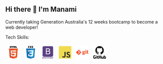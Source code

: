 ## Hi there 👋 I'm Manami

<!--**manami-d/manami-d** is a ✨ _special_ ✨ repository because its `README.md` (this file) appears on your GitHub profile.-->
Currently taking Generation Australia's 12 weeks bootcamp to become a web developer!

Tech Skills:
<div style="display:inline-block;" >
    <i class="devicon-git-plain"></i>
<img width="40px" src="./icons/html5/html5-original-wordmark.svg" alt="html5" style="padding:5px; width: 40px;" >
<img width="40px"  src="./icons/css3/css3-original-wordmark.svg" alt="css" style="padding:5px; width: 40px;" >
<img width="40px" src="./icons/bootstrap/bootstrap-plain-wordmark.svg" alt="bootstrap" style="padding:5px; width: 40px;" >
<img width="40px"  src="./icons/javascript/javascript-original.svg" alt="javascript" style="padding:5px; width: 40px;" >
<img width="40px" src="./icons/git/git-plain-wordmark.svg" alt="git" style="padding:5px; width: 40px;" >
<img width="40px" src="./icons/github/github-original-wordmark.svg" alt="github" style="padding:5px; width: 40px;" >
</div>

